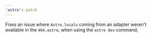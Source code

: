 ```yaml
---
'astro': patch
---
```


Fixes an issue where `Astro.locals` coming from an adapter weren't available in the `404.astro`, when using the `astro dev` command,
